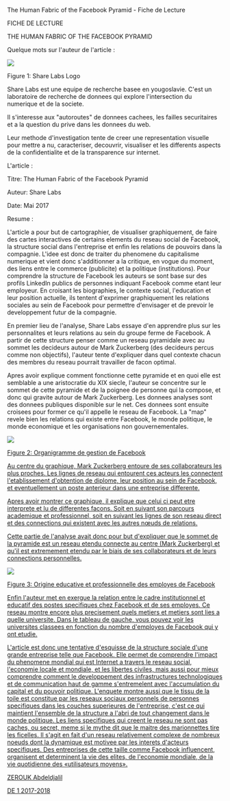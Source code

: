 ﻿The Human Fabric of the Facebook Pyramid - Fiche de Lecture 

FICHE DE LECTURE

THE HUMAN FABRIC OF THE FACEBOOK PYRAMID 

Quelque mots sur l'auteur de l'article : 

<img src="https://labs.rs/wp-content/uploads/2017/08/cropped-Lab-01-300x300.png">

Figure 1: Share Labs Logo 


Share Labs est une equipe de recherche basee en yougoslavie. C'est un laboratoire de recherche de donnees qui explore l'intersection du numerique et de la societe. 

Il s'interesse aux "autoroutes" de donnees cachees, les failles securitaires et a la question du prive dans les donnees du web.

Leur methode d'investigation tente de creer une representation visuelle pour mettre a nu, caracteriser, decouvrir, visualiser et les differents aspects de la confidentialite et de la transparence sur internet.

L'article : 

Titre: The Human Fabric of the Facebook Pyramid 

Auteur: Share Labs 

Date: Mai 2017

Resume : 

L'article a pour but de cartographier, de visualiser graphiquement, de faire des cartes interactives de certains elements du reseau social de Facebook, la structure social dans l'entreprise et enfin les relations de pouvoirs dans la compagnie.
L'idee est donc de traiter du phenomene du capitalisme numerique et vient donc s'additionner a la critique, en vogue du moment, des liens entre le commerce (publicite) et la politique (institutions).
Pour comprendre la structure de Facebook les auteurs se sont base sur des profils LinkedIn publics de personnes indiquant Facebook comme etant leur employeur. En croisant les biographies, le contexte social, l'education et leur position actuelle, ils tentent d'exprimer graphiquement les relations sociales au sein de Facebook pour permettre d'envisager et de prevoir le developpement futur de la compagnie. 

En premier lieu de l'analyse, Share Labs essaye d'en apprendre plus sur les personnalites et leurs relations au sein du groupe ferme de Facebook. A partir de cette structure penser comme un reseau pyramidale avec au sommet les decideurs autour de Mark Zuckerberg (des decideurs percus comme non objectifs), l'auteur tente d'expliquer dans quel contexte chacun des membres du reseau pourrait travailler de facon optimal. 

Apres avoir explique comment fonctionne cette pyramide et en quoi elle est semblable a une aristocratie du XIX siecle, l'auteur se concentre sur le sommet de cette pyramide et de la poignee de personne qui la compose, et donc qui gravite autour de Mark Zuckerberg. Les donnees analyses sont des donnees publiques disponible sur le net. Ces donnees sont ensuite croisees pour former ce qu'il appelle le reseau de Facebook. La "map" revele bien les relations qui existe entre Facebook, le monde politique, le monde economique et les organisations non gouvernementales. 


<a href="https://labs.rs/wp-content/uploads/2017/05/Facebook-Mng-Graph-01.png"><img class="alignnone wp-image-1701 size-full" src="https://labs.rs/wp-content/uploads/2017/05/Facebook-Mng-Graph-01.png">
  
  
Figure 2: Organigramme de gestion de Facebook 


Au centre du graphique, Mark Zuckerberg entoure de ses collaborateurs les plus proches. Les lignes de reseau qui entourent ces acteurs les connectent l'etablissement d'obtention de diplome, leur position au sein de Facebook, et eventuellement un poste anterieur dans une entreprise differente.

Apres avoir montrer ce graphique, il explique que celui ci peut etre interprete et lu de differentes facons. Soit en suivant son parcours academique et professionnel, soit en suivant les lignes de son reseau direct et des connections qui existent avec les autres nœuds de relations.

Cette partie de l'analyse avait donc pour but d'expliquer que le sommet de la pyramide est un reseau etendu connecte au centre (Mark Zuckerberg) et qu'il est extremement etendu par le biais de ses collaborateurs et de leurs connections personnelles.

<a href="https://labs.rs/wp-content/uploads/2017/05/journeyFB.pdf"><img class="alignnone size-full wp-image-1773" src="https://labs.rs/wp-content/uploads/2017/05/Journey-01.gif">
                                                                        
Figure 3: Origine educative et professionnelle des employes de Facebook 

Enfin l'auteur met en exergue la relation entre le cadre institutionnel et educatif des postes specifiques chez Facebook et de ses employes.
Ce reseau montre encore plus precisement quels metiers et metiers sont lies a quelle universite. Dans le tableau de gauche, vous pouvez voir les universites classees en fonction du nombre d'employes de Facebook qui y ont etudie.

L'article est donc une tentative d'esquisse de la structure sociale d'une grande entreprise telle que Facebook. Elle permet de comprendre l'impact du phenomene mondial qui est Internet a travers le reseau social, l'economie locale et mondiale, et les libertes civiles, mais aussi pour mieux comprendre comment le developpement des infrastructures technologiques et de communication haut de gamme s'entremelent avec l'accumulation du capital et du pouvoir politique. 
L'enquete montre aussi que le tissu de la toile est constitue par les reseaux sociaux personnels de personnes specifiques dans les couches superieures de l'entreprise, c'est ce qui maintient l'ensemble de la structure a l'abri de tout changement dans le monde politique.
Les liens specifiques qui creent le reseau ne sont pas caches, ou secret, meme si le mythe dit que le maitre des marionnettes tire les ficelles. Il s'agit en fait d'un reseau relativement complexe de nombreux noeuds dont la dynamique est motivee par les interets d'acteurs specifiques. 
Des entreprises de cette taille comme Facebook influencent, organisent et determinent la vie des elites, de l'economie mondiale, de la vie quotidienne des «utilisateurs moyens».

ZEROUK Abdeldjalil 

DE 1 2017-2018
